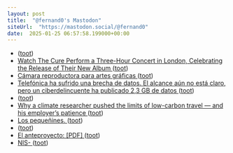 ```yaml
---
layout: post
title:  "@fernand0's Mastodon"
siteUrl:  "https://mastodon.social/@fernand0"
date:  2025-01-25 06:57:58.199000+00:00
---
```

*  [ ](https://qoto.org/@jgg) ([toot](https://mastodon.social/@fernand0/113887692599754213))
*  [Watch The Cure Perform a Three-Hour Concert in London, Celebrating the Release of Their New Album ](https://www.openculture.com/2024/11/watch-the-cure-perform-a-three-hour-concert-in-london-celebrating-the-release-of-their-new-album.htm) ([toot](https://mastodon.social/@fernand0/113887400452348271))
*  [Cámara reproductora para artes gráficas ](https://www.flickr.com/photos/fernand0/54269892681) ([toot](https://mastodon.social/@fernand0/113887366959933601))
*  [Telefónica ha sufrido una brecha de datos. El alcance aún no está claro, pero un ciberdelincuente ha publicado 2,3 GB de datos ](https://www.xataka.com/seguridad/telefonica-ha-sufrido-brecha-datos-alcance-no-esta-claro-ciberdelincuente-ha-publicado-2-3-gb-dato) ([toot](https://mastodon.social/@fernand0/113886535282397795))
*  [ ](https://social.politicaconciencia.org/@Argos_DeCore) ([toot](https://mastodon.social/@fernand0/113884907115056318))
*  [Why a climate researcher pushed the limits of low-carbon travel — and his employer’s patience ](https://www.nature.com/articles/d41586-023-03496-) ([toot](https://mastodon.social/@fernand0/113884834291355635))
*  [Los pequeñines. ](https://avecesunafoto.wordpress.com/2025/01/24/los-pequenines-2) ([toot](https://mastodon.social/@fernand0/113884712227490871))
*  [ ](https://social.politicaconciencia.org/@Argos_DeCore) ([toot](https://mastodon.social/@fernand0/113884591202153987))
*  [El anteproyecto: [PDF]  ](https://www.interior.gob.es/opencms/pdf/servicios-al-ciudadano/participacion-ciudadana/Participacion-publica-en-proyectos-normativos/Audiencia-e-informacion-publica/01_2025_Anteproyecto_ley_coordinacion_gobernanza_ciberseguridad.pdf) ([toot](https://mastodon.social/@fernand0/113884584365292309))
*  [NIS- ](https://mastodon.social/@fernand0/113884582549921437) ([toot](https://mastodon.social/@fernand0/113884582549921437))
